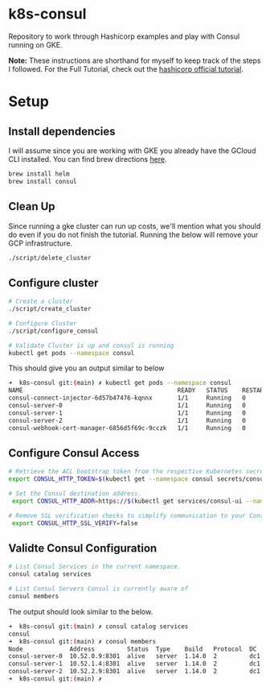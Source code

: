 # k8s-consul

Repository to work through Hashicorp examples and play with Consul running on GKE.

**Note:** These instructions are shorthand for myself to keep track of the steps I followed.  For the Full Tutorial, check out the [hashicorp official tutorial](https://developer.hashicorp.com/consul/tutorials/kubernetes/kubernetes-gke-google).

# Setup

## Install dependencies
I will assume since you are working with GKE you already have the GCloud CLI installed.  You can find brew directions [here](https://formulae.brew.sh/cask/google-cloud-sdk).


```bash
brew install helm
brew install consul
```

## Clean Up
Since running a gke cluster can run up costs, we'll mention what you should do even if you do not finish the tutorial.  Running the below will remove your GCP infrastructure.

```bash
./script/delete_cluster
```

## Configure cluster

```bash
# Create a cluster
./script/create_cluster

# Configure Cluster
./script/configure_consul

# Validate Cluster is up and consul is running
kubectl get pods --namespace consul
```

This should give you an output similar to below

```bash
➜  k8s-consul git:(main) ✗ kubectl get pods --namespace consul
NAME                                           READY   STATUS    RESTARTS   AGE
consul-connect-injector-6d57b47476-kqnnx       1/1     Running   0          70s
consul-server-0                                1/1     Running   0          69s
consul-server-1                                1/1     Running   0          69s
consul-server-2                                1/1     Running   0          68s
consul-webhook-cert-manager-6856d5f69c-9cczk   1/1     Running   0          70s
```

## Configure Consul Access

```bash
# Retrieve the ACL bootstrap token from the respective Kubernetes secret and set it as an environment variable.
export CONSUL_HTTP_TOKEN=$(kubectl get --namespace consul secrets/consul-bootstrap-acl-token --template={{.data.token}} | base64 -d)

# Set the Consul destination address.
 export CONSUL_HTTP_ADDR=https://$(kubectl get services/consul-ui --namespace consul -o jsonpath='{.status.loadBalancer.ingress[0].ip}')

# Remove SSL verification checks to simplify communication to your Consul cluster.
 export CONSUL_HTTP_SSL_VERIFY=false
```

## Validte Consul Configuration

```bash
# List Consul Services in the current namespace.
consul catalog services

# List Consul Servers Consul is currently aware of
consul members
```

The output should look similar to the below.
```bash
➜  k8s-consul git:(main) ✗ consul catalog services
consul
➜  k8s-consul git:(main) ✗ consul members
Node             Address         Status  Type    Build   Protocol  DC   Partition  Segment
consul-server-0  10.52.0.9:8301  alive   server  1.14.0  2         dc1  default    <all>
consul-server-1  10.52.1.4:8301  alive   server  1.14.0  2         dc1  default    <all>
consul-server-2  10.52.2.9:8301  alive   server  1.14.0  2         dc1  default    <all>
➜  k8s-consul git:(main) ✗ 
```

